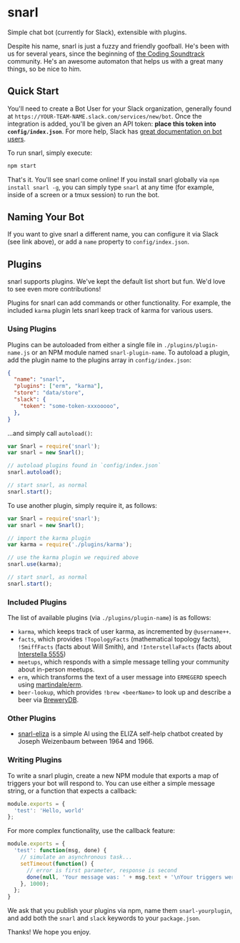 snarl
=====

Simple chat bot (currently for Slack), extensible with plugins.

Despite his name, snarl is just a fuzzy and friendly goofball.  He's been with
us for several years, since the beginning of [the Coding
Soundtrack](https://soundtrack.io) community.  He's an awesome automaton that
helps us with a great many things, so be nice to him.

## Quick Start
You'll need to create a Bot User for your Slack organization, generally found at
`https://YOUR-TEAM-NAME.slack.com/services/new/bot`.  Once the integration is
added, you'll be given an API token: **place this token into
`config/index.json`**.  For more help, Slack has [great documentation on bot
users][slack-bots].

To run snarl, simply execute:

```bash
npm start
```

That's it.  You'll see snarl come online!  If you install snarl globally via `npm install snarl -g`, you can simply type `snarl` at any time (for example, inside of a screen or a tmux session) to run the bot.

[slack-bots]: https://api.slack.com/bot-users

## Naming Your Bot
If you want to give snarl a different name, you can configure it via Slack (see
link above), or add a `name` property to `config/index.json`.

## Plugins
snarl supports plugins.  We've kept the default list short but fun.  We'd love
to see even more contributions!

Plugins for snarl can add commands or other functionality.  For example, the
included `karma` plugin lets snarl keep track of karma for various users.

### Using Plugins
Plugins can be autoloaded from either a single file in
`./plugins/plugin-name.js` or an NPM module named `snarl-plugin-name`.  To
autoload a plugin, add the plugin name to the plugins array in `config/index.json`:

```json
{
  "name": "snarl",
  "plugins": ["erm", "karma"],
  "store": "data/store",
  "slack": {
    "token": "some-token-xxxooooo",
  },
}
```

...and simply call `autoload()`:

```js
var Snarl = require('snarl');
var snarl = new Snarl();

// autoload plugins found in `config/index.json`
snarl.autoload();

// start snarl, as normal
snarl.start();
```

To use another plugin, simply require it, as follows:

```js
var Snarl = require('snarl');
var snarl = new Snarl();

// import the karma plugin
var karma = require('./plugins/karma');

// use the karma plugin we required above
snarl.use(karma);

// start snarl, as normal
snarl.start();
```

### Included Plugins
The list of available plugins (via `./plugins/plugin-name`) is as follows:

- `karma`, which keeps track of user karma, as incremented by `@username++`.
- `facts`, which provides `!TopologyFacts` (mathematical topology facts), `!SmiffFacts` (facts about Will Smith), and `!InterstellaFacts` (facts about [Interstella 5555](https://en.wikipedia.org/wiki/Interstella_5555:_The_5tory_of_the_5ecret_5tar_5ystem))
- `meetups`, which responds with a simple message telling your community about in-person meetups.
- `erm`, which transforms the text of a user message into `ERMEGERD` speech using [martindale/erm](https://github.com/martindale/erm).
- `beer-lookup`, which provides `!brew <beerName>` to look up and describe a beer via [BreweryDB](http://www.brewerydb.com/).

### Other Plugins
- [snarl-eliza](https://github.com/martindale/snarl-eliza) is a simple AI using
the ELIZA self-help chatbot created by Joseph Weizenbaum between 1964 and 1966.

### Writing Plugins
To write a snarl plugin, create a new NPM module that exports a map of triggers
your bot will respond to.  You can use either a simple message string, or a
function that expects a callback:

```js
module.exports = {
  'test': 'Hello, world'
};
```

For more complex functionality, use the callback feature:

```js
module.exports = {
  'test': function(msg, done) {
    // simulate an asynchronous task...
    setTimeout(function() {
      // error is first parameter, response is second
      done(null, 'Your message was: ' + msg.text + '\nYour triggers were:' + msg.triggers);
    }, 1000);
  };
}
```

We ask that you publish your plugins via npm, name them `snarl-yourplugin`, and
add both the `snarl` and `slack` keywords to your `package.json`.

Thanks!  We hope you enjoy.
